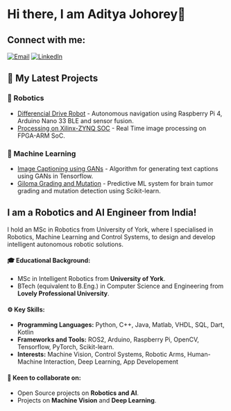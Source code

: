 # Hi there, I am Aditya Johorey👋

## Connect with me:
[![Email](https://img.shields.io/badge/Email-adityajohorey%40gmail.com-red?style=flat-square)](mailto:adityajohorey@gmail.com)
[![LinkedIn](https://img.shields.io/badge/LinkedIn-adityajohorey-blue?style=flat-square)](https://www.linkedin.com/in/aditya-johorey/)

 <!-- 🔭 I’m currently working on ...-->
 ## 📕 My Latest Projects
 ### 🤖 Robotics
 * [Differencial Drive Robot](https://github.com/Aditya-Johorey/DifferencialDriveRobot)  - Autonomous navigation using Raspberry Pi 4, Arduino Nano 33 BLE and sensor fusion.
 * [Processing on Xilinx-ZYNQ SOC](https://github.com/Aditya-Johorey/Processing-on-Xilinx-ZYNQ-SoC) - Real Time image processing on FPGA-ARM SoC.
### 🧠 Machine Learning
* [Image Captioning using GANs](https://github.com/Aditya-Johorey/ImageCaptioning) - Algorithm for generating text captions using GANs in Tensorflow.
* [Giloma Grading and Mutation](https://github.com/Aditya-Johorey/Glioma-Grading-Clinical-and-Mutation-Features-Dataset) - Predictive ML system for brain tumor grading and mutation detection using Scikit-learn.

## I am a Robotics and AI Engineer from India!
I hold an MSc in Robotics from University of York, where I specialised in Robotics, Machine Learning and Control Systems, to design and develop intelligent autonomous robotic solutions.

#### 🎓 Educational Background:
* MSc in Intelligent Robotics from **University of York**.
* BTech (equivalent to B.Eng.) in Computer Science and Engineering from **Lovely Professional University**.

#### ⚙️ Key Skills:
* **Programming Languages:** Python, C++, Java, Matlab, VHDL, SQL, Dart, Kotlin
* **Frameworks and Tools:** ROS2, Arduino, Raspberry Pi, OpenCV, Tensorflow, PyTorch, Scikit-learn.
* **Interests:** Machine Vision, Control Systems, Robotic Arms, Human-Machine Interaction, Deep Learning, App Developement

#### 🤝 Keen to collaborate on:
* Open Source projects on **Robotics and AI**.
* Projects on **Machine Vision** and **Deep Learning**.



<!--
**Aditya-Johorey/Aditya-Johorey** is a ✨ _special_ ✨ repository because its `README.md` (this file) appears on your GitHub profile.

Here are some ideas to get you started:

- 🔭 I’m currently working on ...
- 🌱 I’m currently learning ...
- 👯 I’m looking to collaborate on ...
- 🤔 I’m looking for help with ...
- 💬 Ask me about ...
- 📫 How to reach me: ...
- 😄 Pronouns: ...
- ⚡ Fun fact: ...
-->
